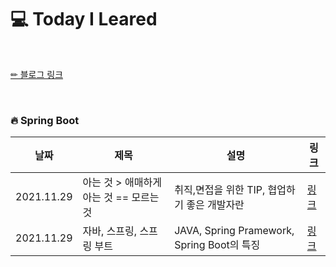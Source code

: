 # 💻 Today I Leared

<br/>

<p>
  <a href="https://velog.io/@doobyeol">✏ 블로그 링크</a>
</p>

<br/>

### 🔥 Spring Boot

| 날짜       | 제목                            | 설명                                              | 링크                                           |
| ---------- | ------------------------------- | ------------------------------------------------- | ---------------------------------------------- |
| 2021.11.29 | 아는 것 > 애매하게 아는 것 == 모르는 것 | 취직,면접을 위한 TIP, 협업하기 좋은 개발자란 | [링크](https://velog.io/@doobyeol/아는-것-애매하게-아는-것-모르는-것) |
| 2021.11.29 | 자바, 스프링, 스프링 부트 | JAVA, Spring Pramework, Spring Boot의 특징 | [링크](https://velog.io/@doobyeol/자바-스프링-스프링-부트) |
